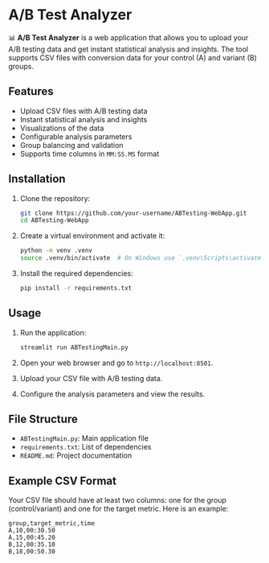 # A/B Test Analyzer

📊 **A/B Test Analyzer** is a web application that allows you to upload your A/B testing data and get instant statistical analysis and insights. The tool supports CSV files with conversion data for your control (A) and variant (B) groups.

## Features

- Upload CSV files with A/B testing data
- Instant statistical analysis and insights
- Visualizations of the data
- Configurable analysis parameters
- Group balancing and validation
- Supports time columns in `MM:SS.MS` format

## Installation

1. Clone the repository:
    ```sh
    git clone https://github.com/your-username/ABTesting-WebApp.git
    cd ABTesting-WebApp
    ```

2. Create a virtual environment and activate it:
    ```sh
    python -m venv .venv
    source .venv/bin/activate  # On Windows use `.venv\Scripts\activate`
    ```

3. Install the required dependencies:
    ```sh
    pip install -r requirements.txt
    ```

## Usage

1. Run the application:
    ```sh
    streamlit run ABTestingMain.py
    ```

2. Open your web browser and go to `http://localhost:8501`.

3. Upload your CSV file with A/B testing data.

4. Configure the analysis parameters and view the results.

## File Structure

- `ABTestingMain.py`: Main application file
- `requirements.txt`: List of dependencies
- `README.md`: Project documentation

## Example CSV Format

Your CSV file should have at least two columns: one for the group (control/variant) and one for the target metric. Here is an example:

```csv
group,target_metric,time
A,10,00:30.50
A,15,00:45.20
B,12,00:35.10
B,18,00:50.30